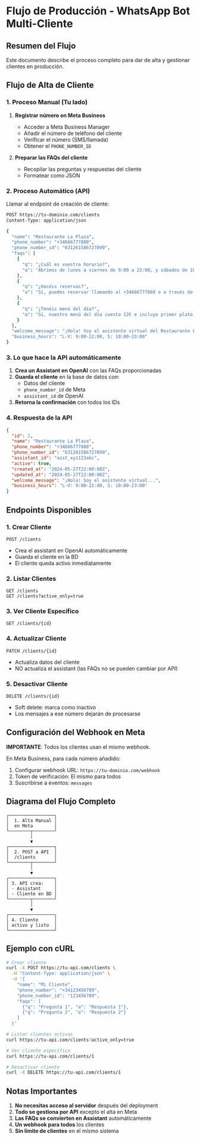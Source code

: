# Flujo de Producción - WhatsApp Bot Multi-Cliente

## Resumen del Flujo

Este documento describe el proceso completo para dar de alta y gestionar clientes en producción.

## Flujo de Alta de Cliente

### 1. Proceso Manual (Tu lado)

1. **Registrar número en Meta Business**
   - Acceder a Meta Business Manager
   - Añadir el número de teléfono del cliente
   - Verificar el número (SMS/llamada)
   - Obtener el `PHONE_NUMBER_ID`

2. **Preparar las FAQs del cliente**
   - Recopilar las preguntas y respuestas del cliente
   - Formatear como JSON

### 2. Proceso Automático (API)

Llamar al endpoint de creación de cliente:

```bash
POST https://tu-dominio.com/clients
Content-Type: application/json

{
  "name": "Restaurante La Plaza",
  "phone_number": "+34666777888",
  "phone_number_id": "631261586727899",
  "faqs": [
    {
      "q": "¿Cuál es vuestro horario?",
      "a": "Abrimos de lunes a viernes de 9:00 a 22:00, y sábados de 10:00 a 23:00"
    },
    {
      "q": "¿Hacéis reservas?",
      "a": "Sí, puedes reservar llamando al +34666777888 o a través de nuestra web"
    },
    {
      "q": "¿Tenéis menú del día?",
      "a": "Sí, nuestro menú del día cuesta 12€ e incluye primer plato, segundo, postre y bebida"
    }
  ],
  "welcome_message": "¡Hola! Soy el asistente virtual del Restaurante La Plaza. ¿En qué puedo ayudarte?",
  "business_hours": "L-V: 9:00-22:00, S: 10:00-23:00"
}
```

### 3. Lo que hace la API automáticamente

1. **Crea un Assistant en OpenAI** con las FAQs proporcionadas
2. **Guarda el cliente** en la base de datos con:
   - Datos del cliente
   - `phone_number_id` de Meta
   - `assistant_id` de OpenAI
3. **Retorna la confirmación** con todos los IDs

### 4. Respuesta de la API

```json
{
  "id": 2,
  "name": "Restaurante La Plaza",
  "phone_number": "+34666777888",
  "phone_number_id": "631261586727899",
  "assistant_id": "asst_xyz123abc",
  "active": true,
  "created_at": "2024-05-27T22:00:00Z",
  "updated_at": "2024-05-27T22:00:00Z",
  "welcome_message": "¡Hola! Soy el asistente virtual...",
  "business_hours": "L-V: 9:00-22:00, S: 10:00-23:00"
}
```

## Endpoints Disponibles

### 1. Crear Cliente
```
POST /clients
```
- Crea el assistant en OpenAI automáticamente
- Guarda el cliente en la BD
- El cliente queda activo inmediatamente

### 2. Listar Clientes
```
GET /clients
GET /clients?active_only=true
```

### 3. Ver Cliente Específico
```
GET /clients/{id}
```

### 4. Actualizar Cliente
```
PATCH /clients/{id}
```
- Actualiza datos del cliente
- NO actualiza el assistant (las FAQs no se pueden cambiar por API)

### 5. Desactivar Cliente
```
DELETE /clients/{id}
```
- Soft delete: marca como inactivo
- Los mensajes a ese número dejarán de procesarse

## Configuración del Webhook en Meta

**IMPORTANTE**: Todos los clientes usan el mismo webhook.

En Meta Business, para cada número añadido:
1. Configurar webhook URL: `https://tu-dominio.com/webhook`
2. Token de verificación: El mismo para todos
3. Suscribirse a eventos: `messages`

## Diagrama del Flujo Completo

```
┌─────────────────┐
│  1. Alta Manual │
│  en Meta        │
└────────┬────────┘
         │
         ▼
┌─────────────────┐
│  2. POST a API  │
│  /clients       │
└────────┬────────┘
         │
         ▼
┌─────────────────┐
│ 3. API crea:    │
│ - Assistant     │
│ - Cliente en BD │
└────────┬────────┘
         │
         ▼
┌─────────────────┐
│ 4. Cliente      │
│ activo y listo  │
└─────────────────┘
```

## Ejemplo con cURL

```bash
# Crear cliente
curl -X POST https://tu-api.com/clients \
  -H "Content-Type: application/json" \
  -d '{
    "name": "Mi Cliente",
    "phone_number": "+34123456789",
    "phone_number_id": "123456789",
    "faqs": [
      {"q": "Pregunta 1", "a": "Respuesta 1"},
      {"q": "Pregunta 2", "a": "Respuesta 2"}
    ]
  }'

# Listar clientes activos
curl https://tu-api.com/clients?active_only=true

# Ver cliente específico
curl https://tu-api.com/clients/1

# Desactivar cliente
curl -X DELETE https://tu-api.com/clients/1
```

## Notas Importantes

1. **No necesitas acceso al servidor** después del deployment
2. **Todo se gestiona por API** excepto el alta en Meta
3. **Las FAQs se convierten en Assistant** automáticamente
4. **Un webhook para todos** los clientes
5. **Sin límite de clientes** en el mismo sistema 